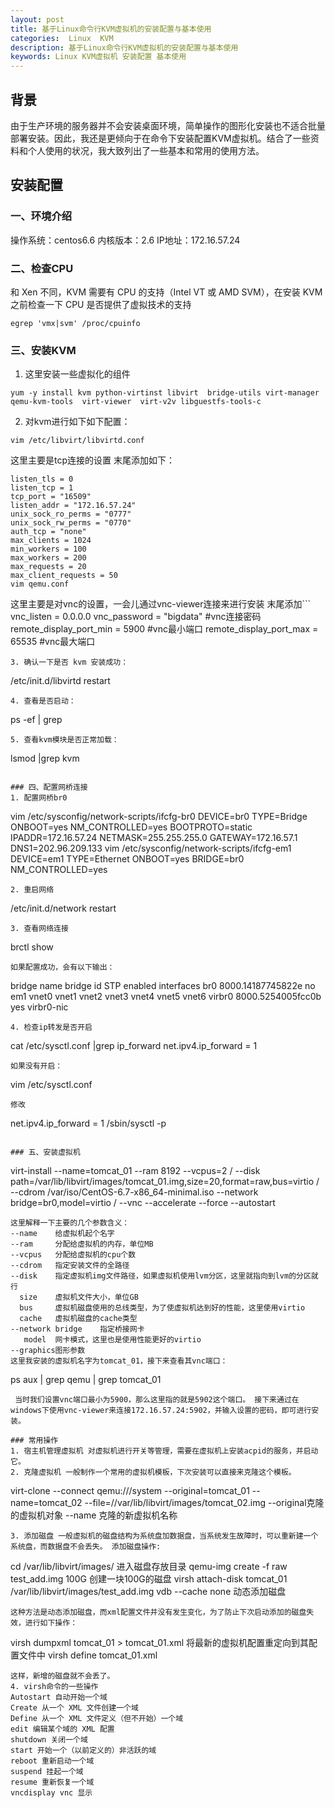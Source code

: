 ```yaml
---
layout: post
title: 基于Linux命令行KVM虚拟机的安装配置与基本使用
categories:  Linux  KVM  
description: 基于Linux命令行KVM虚拟机的安装配置与基本使用
keywords: Linux KVM虚拟机 安装配置 基本使用
---
```


## 背景
由于生产环境的服务器并不会安装桌面环境，简单操作的图形化安装也不适合批量部署安装。因此，我还是更倾向于在命令下安装配置KVM虚拟机。结合了一些资料和个人使用的状况，我大致列出了一些基本和常用的使用方法。

## 安装配置

### 一、环境介绍
操作系统：centos6.6 内核版本：2.6 IP地址：172.16.57.24

### 二、检查CPU
和 Xen 不同，KVM 需要有 CPU 的支持（Intel VT 或 AMD SVM），在安装 KVM 之前检查一下 CPU 是否提供了虚拟技术的支持
```
egrep 'vmx|svm' /proc/cpuinfo
```

### 三、安装KVM
1. 这里安装一些虚拟化的组件
```   
yum -y install kvm python-virtinst libvirt  bridge-utils virt-manager qemu-kvm-tools  virt-viewer  virt-v2v libguestfs-tools-c  
```
2. 对kvm进行如下如下配置：
```  
vim /etc/libvirt/libvirtd.conf
```
这里主要是tcp连接的设置
末尾添加如下：
```
listen_tls = 0
listen_tcp = 1
tcp_port = "16509"
listen_addr = "172.16.57.24"
unix_sock_ro_perms = "0777"
unix_sock_rw_perms = "0770"
auth_tcp = "none"
max_clients = 1024
min_workers = 100
max_workers = 200
max_requests = 20
max_client_requests = 50
vim qemu.conf
```
这里主要是对vnc的设置，一会儿通过vnc-viewer连接来进行安装
末尾添加```
vnc_listen = 0.0.0.0
vnc_password = "bigdata"  #vnc连接密码
remote_display_port_min = 5900 #vnc最小端口
remote_display_port_max = 65535 #vnc最大端口
```
3. 确认一下是否 kvm 安装成功：
```
/etc/init.d/libvirtd restart
```
4. 查看是否启动：
```
ps -ef | grep
```
5. 查看kvm模块是否正常加载：
```
lsmod |grep kvm
```

### 四、配置网桥连接
1. 配置网桥br0
```
vim /etc/sysconfig/network-scripts/ifcfg-br0
DEVICE=br0
TYPE=Bridge
ONBOOT=yes
NM_CONTROLLED=yes
BOOTPROTO=static
IPADDR=172.16.57.24
NETMASK=255.255.255.0
GATEWAY=172.16.57.1
DNS1=202.96.209.133
vim /etc/sysconfig/network-scripts/ifcfg-em1
DEVICE=em1
TYPE=Ethernet
ONBOOT=yes
BRIDGE=br0
NM_CONTROLLED=yes
```
2. 重启网络
```
/etc/init.d/network restart
```
3. 查看网络连接
```
brctl show
```
如果配置成功，会有以下输出：
```
bridge name	bridge id		STP enabled	interfaces
br0		8000.14187745822e	no		em1
							vnet0
							vnet1
							vnet2
							vnet3
							vnet4
							vnet5
							vnet6
virbr0		8000.5254005fcc0b	yes		virbr0-nic
```
4. 检查ip转发是否开启
```
cat /etc/sysctl.conf |grep ip_forward
net.ipv4.ip_forward = 1
```
如果没有开启：
```
vim /etc/sysctl.conf
```
修改
```
net.ipv4.ip_forward = 1
/sbin/sysctl -p
```

### 五、安装虚拟机
```
virt-install  --name=tomcat_01 --ram 8192 --vcpus=2 /
--disk path=/var/lib/libvirt/images/tomcat_01.img,size=20,format=raw,bus=virtio /
--cdrom /var/iso/CentOS-6.7-x86_64-minimal.iso --network bridge=br0,model=virtio /
--vnc --accelerate --force  --autostart
```
这里解释一下主要的几个参数含义：   
--name    给虚拟机起个名字  
--ram     分配给虚拟机的内存，单位MB  
--vcpus   分配给虚拟机的cpu个数  
--cdrom   指定安装文件的全路径  
--disk    指定虚拟机img文件路径，如果虚拟机使用lvm分区，这里就指向到lvm的分区就行  
  size    虚拟机文件大小，单位GB  
  bus     虚拟机磁盘使用的总线类型，为了使虚拟机达到好的性能，这里使用virtio  
  cache   虚拟机磁盘的cache类型  
--network bridge    指定桥接网卡  
   model  网卡模式，这里也是使用性能更好的virtio  
--graphics图形参数  
这里我安装的虚拟机名字为tomcat_01，接下来查看其vnc端口：
```
ps aux | grep qemu | grep tomcat_01
```
 当时我们设置vnc端口最小为5900，那么这里指的就是5902这个端口。 接下来通过在windows下使用vnc-viewer来连接172.16.57.24:5902，并输入设置的密码，即可进行安装。

### 常用操作
1. 宿主机管理虚拟机 对虚拟机进行开关等管理，需要在虚拟机上安装acpid的服务，并启动它。
2. 克隆虚拟机 一般制作一个常用的虚拟机模板，下次安装可以直接来克隆这个模板。
```
virt-clone --connect qemu:///system --original=tomcat_01 --name=tomcat_02 --file=//var/lib/libvirt/images/tomcat_02.img
--original克隆的虚拟机对象
--name    克隆的新虚拟机名称
```
3. 添加磁盘 一般虚拟机的磁盘结构为系统盘加数据盘，当系统发生故障时，可以重新建一个系统盘，而数据盘不会丢失。 添加磁盘操作:
```
cd /var/lib/libvirt/images/ 进入磁盘存放目录
qemu-img create -f raw test_add.img 100G 创建一块100G的磁盘
virsh attach-disk tomcat_01 /var/lib/libvirt/images/test_add.img vdb --cache none 动态添加磁盘
```
这种方法是动态添加磁盘，而xml配置文件并没有发生变化，为了防止下次启动添加的磁盘失效，进行如下操作：
```
virsh dumpxml tomcat_01 > tomcat_01.xml 将最新的虚拟机配置重定向到其配置文件中
virsh define tomcat_01.xml
```
这样，新增的磁盘就不会丢了。
4. virsh命令的一些操作     
Autostart 自动开始一个域     
Create 从一个 XML 文件创建一个域       
Define 从一个 XML 文件定义（但不开始）一个域   
edit 编辑某个域的 XML 配置   
shutdown 关闭一个域   
start 开始一个（以前定义的）非活跃的域   
reboot 重新启动一个域   
suspend 挂起一个域
resume 重新恢复一个域     
vncdisplay vnc 显示  
